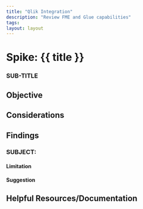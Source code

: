 ```yaml
---
title: "Qlik Integration"
description: "Review FME and Glue capabilities"
tags:
layout: layout
---
```

# Spike: {{ title }}
### SUB-TITLE

## Objective

## Considerations

## Findings
### SUBJECT:

#### Limitation

#### Suggestion

## Helpful Resources/Documentation